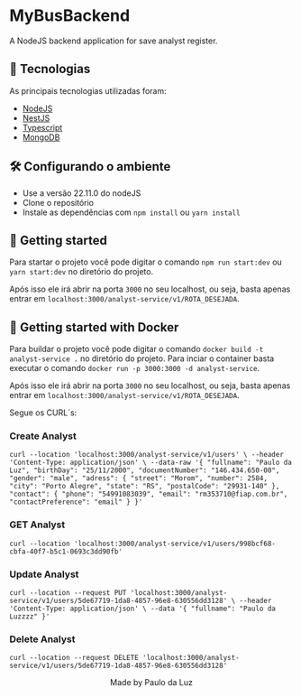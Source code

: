 # MyBusBackend

A NodeJS backend application for save analyst register.

## 🧪 Tecnologias
As principais tecnologias utilizadas foram:
- [NodeJS](https://nodejs.org/en/)
- [NestJS](https://docs.nestjs.com/)
- [Typescript](https://www.typescriptlang.org/docs/)
- [MongoDB](https://www.mongodb.com)


## 🛠️ Configurando o ambiente
 - Use a versão 22.11.0 do nodeJS
 - Clone o repositório
 - Instale as dependências com `npm install` ou `yarn install`


## 🚀 Getting started
Para startar o projeto você pode digitar o comando `npm run start:dev` ou `yarn start:dev` no diretório do projeto.

Após isso ele irá abrir na porta `3000` no seu localhost, ou seja, basta apenas entrar em `localhost:3000/analyst-service/v1/ROTA_DESEJADA`.


## 🐋 Getting started with Docker
Para buildar o projeto você pode digitar o comando `docker build -t analyst-service .` no diretório do projeto. Para inciar o container basta executar o comando `docker run -p 3000:3000 -d analyst-service`.

Após isso ele irá abrir na porta `3000` no seu localhost, ou seja, basta apenas entrar em `localhost:3000/analyst-service/v1/ROTA_DESEJADA`.


Segue os CURL´s:

### Create Analyst
`curl --location 'localhost:3000/analyst-service/v1/users' \
--header 'Content-Type: application/json' \
--data-raw '{
    "fullname": "Paulo da Luz",
    "birthDay": "25/11/2000",
    "documentNumber": "146.434.650-00",
    "gender": "male",
    "adress": {
        "street": "Morom",
        "number": 2584,
        "city": "Porto Alegre",
        "state": "RS",
        "postalCode": "29931-140"
    },
    "contact": {
        "phone": "54991083039",
        "email": "rm353710@fiap.com.br",
        "contactPreference": "email"
    }
}'`

### GET Analyst
`curl --location 'localhost:3000/analyst-service/v1/users/998bcf68-cbfa-40f7-b5c1-0693c3dd90fb'`

### Update Analyst
`curl --location --request PUT 'localhost:3000/analyst-service/v1/users/5de67719-1da8-4857-96e8-630556dd3128' \
--header 'Content-Type: application/json' \
--data '{
    "fullname": "Paulo da Luzzzz"
}'`

### Delete Analyst
`curl --location --request DELETE 'localhost:3000/analyst-service/v1/users/5de67719-1da8-4857-96e8-630556dd3128'`


<p align="center">Made by Paulo da Luz</p>
